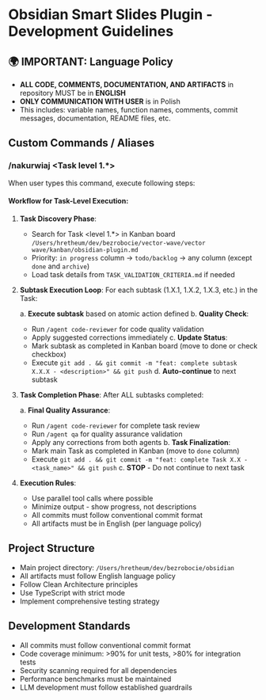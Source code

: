 # Obsidian Smart Slides Plugin - Development Guidelines

## 🌍 **IMPORTANT: Language Policy**
- **ALL CODE, COMMENTS, DOCUMENTATION, AND ARTIFACTS** in repository MUST be in **ENGLISH**
- **ONLY COMMUNICATION WITH USER** is in Polish
- This includes: variable names, function names, comments, commit messages, documentation, README files, etc.

## Custom Commands / Aliases

### /nakurwiaj <Task level 1.*>

When user types this command, execute following steps:

#### Workflow for Task-Level Execution:
1. **Task Discovery Phase**:
   - Search for Task <level 1.*> in Kanban board `/Users/hretheum/dev/bezrobocie/vector-wave/vector wave/kanban/obsidian-plugin.md`
   - Priority: `in progress` column → `todo/backlog` → any column (except `done` and `archive`)
   - Load task details from `TASK_VALIDATION_CRITERIA.md` if needed

2. **Subtask Execution Loop**:
   For each subtask (1.X.1, 1.X.2, 1.X.3, etc.) in the Task:
   
   a. **Execute subtask** based on atomic action defined
   b. **Quality Check**:
      - Run `/agent code-reviewer` for code quality validation
      - Apply suggested corrections immediately
   c. **Update Status**:
      - Mark subtask as completed in Kanban board (move to done or check checkbox)
      - Execute `git add . && git commit -m "feat: complete subtask X.X.X - <description>" && git push`
   d. **Auto-continue** to next subtask

3. **Task Completion Phase**:
   After ALL subtasks completed:
   
   a. **Final Quality Assurance**:
      - Run `/agent code-reviewer` for complete task review  
      - Run `/agent qa` for quality assurance validation
      - Apply any corrections from both agents
   b. **Task Finalization**:
      - Mark main Task as completed in Kanban (move to `done` column)
      - Execute `git add . && git commit -m "feat: complete Task X.X - <task_name>" && git push`
   c. **STOP** - Do not continue to next task

4. **Execution Rules**:
   - Use parallel tool calls where possible
   - Minimize output - show progress, not descriptions
   - All commits must follow conventional commit format
   - All artifacts must be in English (per language policy)

## Project Structure
- Main project directory: `/Users/hretheum/dev/bezrobocie/obsidian`
- All artifacts must follow English language policy
- Follow Clean Architecture principles
- Use TypeScript with strict mode
- Implement comprehensive testing strategy

## Development Standards
- All commits must follow conventional commit format
- Code coverage minimum: >90% for unit tests, >80% for integration tests
- Security scanning required for all dependencies
- Performance benchmarks must be maintained
- LLM development must follow established guardrails